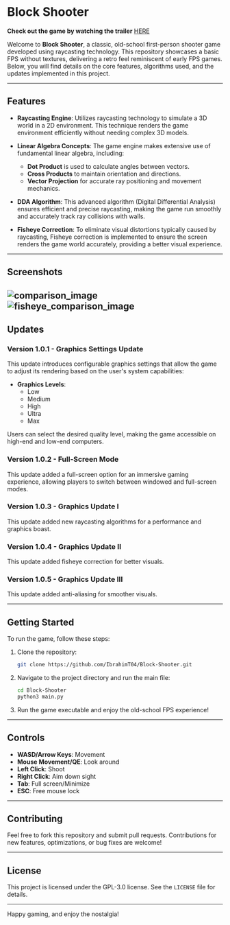 # Block Shooter

**Check out the game by watching the trailer** [HERE](https://drive.google.com/file/d/1RfEXxj9UwWg27WKVhR3wSbx7ZNgHcDl0/view?usp=sharing)

Welcome to **Block Shooter**, a classic, old-school first-person shooter game developed using raycasting technology. This repository showcases a basic FPS without textures, delivering a retro feel reminiscent of early FPS games. Below, you will find details on the core features, algorithms used, and the updates implemented in this project.

---

## Features

- **Raycasting Engine**: Utilizes raycasting technology to simulate a 3D world in a 2D environment. This technique renders the game environment efficiently without needing complex 3D models.
  
- **Linear Algebra Concepts**: The game engine makes extensive use of fundamental linear algebra, including:
  - **Dot Product** is used to calculate angles between vectors.
  - **Cross Products** to maintain orientation and directions.
  - **Vector Projection** for accurate ray positioning and movement mechanics.

- **DDA Algorithm**: This advanced algorithm (Digital Differential Analysis) ensures efficient and precise raycasting, making the game run smoothly and accurately track ray collisions with walls.

- **Fisheye Correction**: To eliminate visual distortions typically caused by raycasting, Fisheye correction is implemented to ensure the screen renders the game world accurately, providing a better visual experience.

---

## Screenshots

![comparison_image](https://github.com/user-attachments/assets/65ddfae7-6a65-43ad-adc8-65ef1b12a711)
![fisheye_comparison_image](https://github.com/user-attachments/assets/06c173be-279e-4bd2-8aaa-d10d1b8b02b8)
---

## Updates

### Version 1.0.1 - Graphics Settings Update
This update introduces configurable graphics settings that allow the game to adjust its rendering based on the user's system capabilities:
- **Graphics Levels**: 
  - Low
  - Medium
  - High
  - Ultra
  - Max

Users can select the desired quality level, making the game accessible on high-end and low-end computers.

### Version 1.0.2 - Full-Screen Mode
This update added a full-screen option for an immersive gaming experience, allowing players to switch between windowed and full-screen modes.

### Version 1.0.3 - Graphics Update I
This update added new raycasting algorithms for a performance and graphics boast.

### Version 1.0.4 - Graphics Update II
This update added fisheye correction for better visuals.

### Version 1.0.5 - Graphics Update III
This update added anti-aliasing for smoother visuals.

---

## Getting Started

To run the game, follow these steps:

1. Clone the repository:
   ```bash
   git clone https://github.com/IbrahimT04/Block-Shooter.git
   ```

2. Navigate to the project directory and run the main file:
   ```bash
   cd Block-Shooter
   python3 main.py
   ```

3. Run the game executable and enjoy the old-school FPS experience!

---

## Controls

- **WASD/Arrow Keys**: Movement
- **Mouse Movement/QE**: Look around
- **Left Click**: Shoot
- **Right Click**: Aim down sight
- **Tab**: Full screen/Minimize
- **ESC**: Free mouse lock

---

## Contributing

Feel free to fork this repository and submit pull requests. Contributions for new features, optimizations, or bug fixes are welcome!

---

## License

This project is licensed under the GPL-3.0 license. See the `LICENSE` file for details.

---

Happy gaming, and enjoy the nostalgia!
